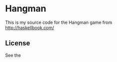 # Hangman

This is my source code for the Hangman game from http://haskellbook.com/

## License

See the <LICENSE>
